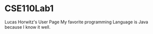 # CSE110Lab1
Lucas Horwitz's User Page
My favorite programming Language is Java because I know it well.